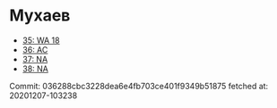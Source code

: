 # Мухаев
- [35: WA 18](35.md)
- [36: AC](36.md)
- [37: NA](37.md)
- [38: NA](38.md)

Commit: 036288cbc3228dea6e4fb703ce401f9349b51875
 fetched at: 20201207-103238
